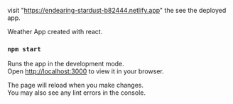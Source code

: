 visit "https://endearing-stardust-b82444.netlify.app" the see the deployed app.

Weather App created with react.





### `npm start`

Runs the app in the development mode.\
Open [http://localhost:3000](http://localhost:3000) to view it in your browser.

The page will reload when you make changes.\
You may also see any lint errors in the console.

